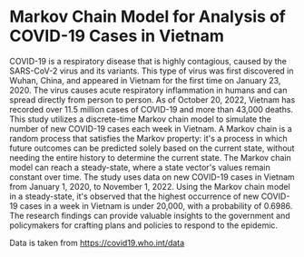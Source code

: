 # Markov Chain Model for Analysis of COVID-19 Cases in Vietnam

COVID-19 is a respiratory disease that is highly contagious, caused by the SARS-CoV-2 virus and its variants. This type of virus was first discovered in Wuhan, China, and appeared in Vietnam for the first time on January 23, 2020. The virus causes acute respiratory inflammation in humans and can spread directly from person to person. As of October 20, 2022, Vietnam has recorded over 11.5 million cases of COVID-19 and more than 43,000 deaths. This study utilizes a discrete-time Markov chain model to simulate the number of new COVID-19 cases each week in Vietnam. A Markov chain is a random process that satisfies the Markov property: it's a process in which future outcomes can be predicted solely based on the current state, without needing the entire history to determine the current state. The Markov chain model can reach a steady-state, where a state vector's values remain constant over time. The study uses data on new COVID-19 cases in Vietnam from January 1, 2020, to November 1, 2022. Using the Markov chain model in a steady-state, it's observed that the highest occurrence of new COVID-19 cases in a week in Vietnam is under 20,000, with a probability of 0.6986. The research findings can provide valuable insights to the government and policymakers for crafting plans and policies to respond to the epidemic.

Data is taken from https://covid19.who.int/data
